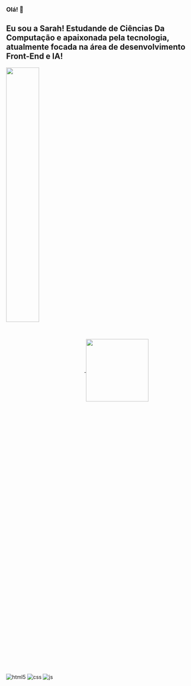 ### Olá! 👋

<!--**sarahbeirigo/sarahbeirigo** is a ✨ _special_ ✨ repository because its `README.md` (this file) appears on your GitHub profile.-->

## Eu sou a Sarah! Estudande de Ciências Da Computação e apaixonada pela tecnologia, atualmente focada na área de desenvolvimento Front-End e IA!

<a href="https://github.com/anuraghazra/github-readme-stats">
  <img align="center" width="42%" src="https://github-readme-stats.vercel.app/api?username=sarahbeirigo&show_icons=true&theme=midnight-purple&count_private=true" />
</a>
<a href="https://github.com/anuraghazra/github-readme-stats">
  <img align="center" height="169em" src="https://github-readme-stats.vercel.app/api/top-langs/?username=sarahbeirigo&layout=compact&theme=midnight-purple" />
</a>

<div style="display: inline_block">
  <img align="center" alt="html5" src="https://img.shields.io/badge/HTML5-E34F26?style=for-the-badge&logo=html5&logoColor=white" />
  <img align="center" alt="css" src="https://img.shields.io/badge/CSS3-1572B6?style=for-the-badge&logo=css3&logoColor=white" />
  <img align="center" alt="js" src="https://img.shields.io/badge/JavaScript-F7DF1E?style=for-the-badge&logo=javascript&logoColor=black" />
</div><br/>



